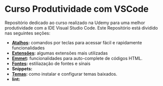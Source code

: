 # Curso Produtividade com VSCode 

Repositório dedicado ao curso realizado na Udemy para uma melhor produtividade com a IDE Visual Studio Code.
Este Repositório está dividido nas seguintes seções:

- **[Atalhos](https://github.com/leandrobeandrade/vscode/blob/master/atalhos.md):** comandos por teclas para acessar fácil e rapidamente funcionalidades
- **[Extensões](https://github.com/leandrobeandrade/vscode/blob/master/extensoes.md):** algumas extensões mais utilizadas
- **[Emmet](https://github.com/leandrobeandrade/vscode/blob/master/emmet.md):** funcionalidades para auto-complete de códigos HTML.
- **[Fontes](https://github.com/leandrobeandrade/vscode/blob/master/fontes.md):** estiliazação de fontes e sínais
- **Snippets:**
- **[Temas](https://github.com/leandrobeandrade/vscode/blob/master/temas.md):** como instalar e configurar temas baixados.
- **lint:**
